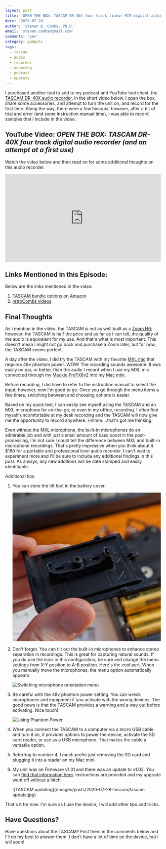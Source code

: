 ```yaml
---
layout: post
title: 'OPEN THE BOX: TASCAM DR-40X four track linear PCM digital audio recorder'
date: '2020-07-28'
author: 'Steven B. Combs, Ph.D.'
email: 'steven.combs@gmail.com'
comments: 'yes'
category: gadgets
tags:
  - tascam
  - audio
  - recorder
  - unboxing
  - podcast
  - operate
---
```


I purchased another tool to add to my podcast and YouTube tool chest, the [TASCAM DR-40X audio recorder](https://amzn.to/3jIDVE9). In the short video below, I open the box, share some accessories, and attempt to turn the unit on, and record for the first time. Along the way, there were a few hiccups; however, after a bit of trial and error (and some instruction manual time), I was able to record samples that I include in the video.

## YouTube Video: _OPEN THE BOX: TASCAM DR-40X four track digital audio recorder (and an attempt at a first use)_

Watch the video below and then read on for some additional thoughts on this audio recorder.

<div style="position:relative;padding-top:56.25%;"><p><iframe src="https://www.youtube.com/embed/f1XHL74R8q4" frameborder="0" allowfullscreen="true" mozallowfullscreen="true" webkitallowfullscreen="true" style="position:absolute;top:0;left:0;width:100%;height:100%;"></iframe></p></div>

## Links Mentioned in this Episode:

Below are the links mentioned in the video:

1. [TASCAM bundle options on Amazon](https://amzn.to/3jIDVE9)
2. [retroCombs videos](https://www.youtube.com/playlist?list=PLRVBh2hjFTolfr0_s80Z_Z5bawxWkfRRW)

## Final Thoughts

As I mention in the video, the TASCAM is not as well built as a [Zoom H6](https://amzn.to/30ULAqp); however, the TASCAM is half the price and as far as I can tell, the quality of the audio is equivalent for my use. And that's what is most important. This doesn't mean I might not go back and purchase a Zoom later, but for now, the TASCAM seems perfect.

A day after the video, I did try the TASCAM with my favorite [MXL mic](https://amzn.to/2X6a1QD) that requires 48v phantom power. WOW! The recording sounds awesome. It was easily on par, or better, than the audio I record when I use my MXL mic connected through my [Mackie ProFX8v2](https://amzn.to/2X1bA2c) into my [Mac mini](https://amzn.to/39BacZ7).

Before recording, I did have to refer to the instruction manual to select the input; however, now I'm good to go. Once you go through the menu items a few times, switching between and choosing options is easier.

Based on my quick test, I can easily see myself using the TASCAM and an MXL microphone for on-the-go, or even in my office, recording. I often find myself uncomfortable at my desk recording and the TASCAM will now give me the opportunity to record anywhere. Hmmm....that's got me thinking.

Even without the MXL microphone, the built-in microphones do an admirable job and with just a small amount of bass boost in the post-processing, I'm not sure I could tell the difference between MXL and built-in microphone recordings. That's pretty impressive when you think about it. $180 for a portable and professional level audio recorder. I can't wait to experiment more and I'll be sure to include any additional findings in this post. As always, any new additions will be date stamped and easily identifiable.

Additional tips:

1. You can store the tilt foot in the battery cover.

    ![Tilt foot storage](/images/posts/2020-07-28-tascam/tiltfoot.jpg)

2. Don't forget. You can tilt out the built-in microphones to enhance stereo separation in recordings. This is great for capturing natural sounds. If you do use the mics in this configuration, be sure and change the menu settings from X-Y position to A-B position. Here's the cool part. When you manually move the microphones, the menu option automatically appears.

    ![Switching microphone orientation menu](/images/posts/2020-07-28-tascam/mic-menu.gif)

3. Be careful with the 48v phantom power setting. You can wreck microphones and equipment if you activate with the wrong devices. The good news is that the TASCAM provides a warning and a way out before activating. Nice touch!

    ![Using Phantom Power](/images/posts/2020-07-28-tascam/phantom.jpg)

4. When you connect the TASCAM to a computer via a micro USB cable and turn it on, it provides options to power the device, activate the SD card reader, or use as a USB microphone. That makes the cable a versatile option.
5. Referring to number 4, I much prefer just removing the SD card and plugging it into a reader on my Mac mini.
6. My unit was on Firmware v1.01 and there was an update to v1.02. You can [find that information here](https://tascam.com/us/product/dr-40x/download). Instructions are provided and my upgrade went off without a hitch.

    ![TASCAM updating](/images/posts/2020-07-28-tascam/tascam update.jpg)

That's it for now. I'm sure as I use the device, I will add other tips and tricks.

## Have Questions?

Have questions about the TASCAM? Post them in the comments below and I'll do my best to answer them. I don't have a lot of time on the device, but I will soon!
